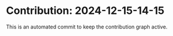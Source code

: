 # Contribution: 2024-12-15-14-15
This is an automated commit to keep the contribution graph active.
